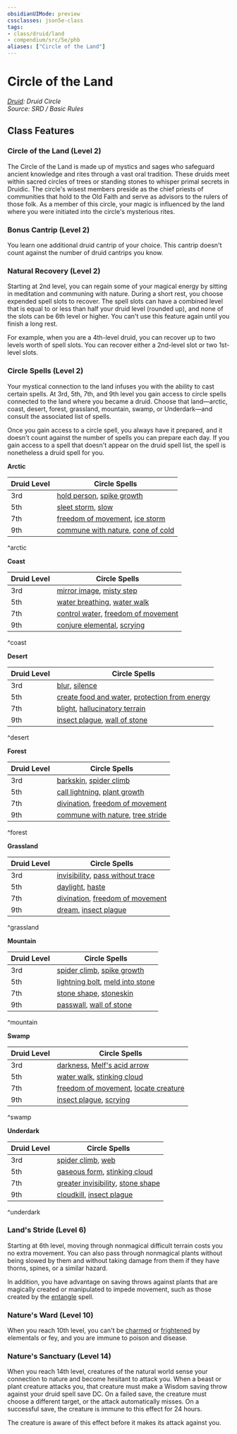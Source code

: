 ```yaml
---
obsidianUIMode: preview
cssclasses: json5e-class
tags:
- class/druid/land
- compendium/src/5e/phb
aliases: ["Circle of the Land"]
---
```

# Circle of the Land
*[Druid](DND%20Markdown/compendium/classes/Druid/druid.md): Druid Circle*  
*Source: SRD / Basic Rules*  


## Class Features

### Circle of the Land (Level 2)

The Circle of the Land is made up of mystics and sages who safeguard ancient knowledge and rites through a vast oral tradition. These druids meet within sacred circles of trees or standing stones to whisper primal secrets in Druidic. The circle's wisest members preside as the chief priests of communities that hold to the Old Faith and serve as advisors to the rulers of those folk. As a member of this circle, your magic is influenced by the land where you were initiated into the circle's mysterious rites.

### Bonus Cantrip (Level 2)

You learn one additional druid cantrip of your choice. This cantrip doesn't count against the number of druid cantrips you know.

### Natural Recovery (Level 2)

Starting at 2nd level, you can regain some of your magical energy by sitting in meditation and communing with nature. During a short rest, you choose expended spell slots to recover. The spell slots can have a combined level that is equal to or less than half your druid level (rounded up), and none of the slots can be 6th level or higher. You can't use this feature again until you finish a long rest.

For example, when you are a 4th-level druid, you can recover up to two levels worth of spell slots. You can recover either a 2nd-level slot or two 1st-level slots.

### Circle Spells (Level 2)

Your mystical connection to the land infuses you with the ability to cast certain spells. At 3rd, 5th, 7th, and 9th level you gain access to circle spells connected to the land where you became a druid. Choose that land—arctic, coast, desert, forest, grassland, mountain, swamp, or Underdark—and consult the associated list of spells.

Once you gain access to a circle spell, you always have it prepared, and it doesn't count against the number of spells you can prepare each day. If you gain access to a spell that doesn't appear on the druid spell list, the spell is nonetheless a druid spell for you.

**Arctic**

| Druid Level | Circle Spells |
|-------------|---------------|
| 3rd | [hold person](compendium/spells/hold-person.md), [spike growth](compendium/spells/spike-growth.md) |
| 5th | [sleet storm](compendium/spells/sleet-storm.md), [slow](compendium/spells/slow.md) |
| 7th | [freedom of movement](compendium/spells/freedom-of-movement.md), [ice storm](compendium/spells/ice-storm.md) |
| 9th | [commune with nature](compendium/spells/commune-with-nature.md), [cone of cold](compendium/spells/cone-of-cold.md) |
^arctic

**Coast**

| Druid Level | Circle Spells |
|-------------|---------------|
| 3rd | [mirror image](compendium/spells/mirror-image.md), [misty step](compendium/spells/misty-step.md) |
| 5th | [water breathing](compendium/spells/water-breathing.md), [water walk](compendium/spells/water-walk.md) |
| 7th | [control water](compendium/spells/control-water.md), [freedom of movement](compendium/spells/freedom-of-movement.md) |
| 9th | [conjure elemental](compendium/spells/conjure-elemental.md), [scrying](compendium/spells/scrying.md) |
^coast

**Desert**

| Druid Level | Circle Spells |
|-------------|---------------|
| 3rd | [blur](compendium/spells/blur.md), [silence](compendium/spells/silence.md) |
| 5th | [create food and water](compendium/spells/create-food-and-water.md), [protection from energy](compendium/spells/protection-from-energy.md) |
| 7th | [blight](compendium/spells/blight.md), [hallucinatory terrain](compendium/spells/hallucinatory-terrain.md) |
| 9th | [insect plague](compendium/spells/insect-plague.md), [wall of stone](compendium/spells/wall-of-stone.md) |
^desert

**Forest**

| Druid Level | Circle Spells |
|-------------|---------------|
| 3rd | [barkskin](compendium/spells/barkskin.md), [spider climb](compendium/spells/spider-climb.md) |
| 5th | [call lightning](compendium/spells/call-lightning.md), [plant growth](compendium/spells/plant-growth.md) |
| 7th | [divination](compendium/spells/divination.md), [freedom of movement](compendium/spells/freedom-of-movement.md) |
| 9th | [commune with nature](compendium/spells/commune-with-nature.md), [tree stride](compendium/spells/tree-stride.md) |
^forest

**Grassland**

| Druid Level | Circle Spells |
|-------------|---------------|
| 3rd | [invisibility](compendium/spells/invisibility.md), [pass without trace](compendium/spells/pass-without-trace.md) |
| 5th | [daylight](compendium/spells/daylight.md), [haste](compendium/spells/haste.md) |
| 7th | [divination](compendium/spells/divination.md), [freedom of movement](compendium/spells/freedom-of-movement.md) |
| 9th | [dream](compendium/spells/dream.md), [insect plague](compendium/spells/insect-plague.md) |
^grassland

**Mountain**

| Druid Level | Circle Spells |
|-------------|---------------|
| 3rd | [spider climb](compendium/spells/spider-climb.md), [spike growth](compendium/spells/spike-growth.md) |
| 5th | [lightning bolt](compendium/spells/lightning-bolt.md), [meld into stone](compendium/spells/meld-into-stone.md) |
| 7th | [stone shape](compendium/spells/stone-shape.md), [stoneskin](compendium/spells/stoneskin.md) |
| 9th | [passwall](compendium/spells/passwall.md), [wall of stone](compendium/spells/wall-of-stone.md) |
^mountain

**Swamp**

| Druid Level | Circle Spells |
|-------------|---------------|
| 3rd | [darkness](compendium/spells/darkness.md), [Melf's acid arrow](compendium/spells/melfs-acid-arrow.md) |
| 5th | [water walk](compendium/spells/water-walk.md), [stinking cloud](compendium/spells/stinking-cloud.md) |
| 7th | [freedom of movement](compendium/spells/freedom-of-movement.md), [locate creature](compendium/spells/locate-creature.md) |
| 9th | [insect plague](compendium/spells/insect-plague.md), [scrying](compendium/spells/scrying.md) |
^swamp

**Underdark**

| Druid Level | Circle Spells |
|-------------|---------------|
| 3rd | [spider climb](compendium/spells/spider-climb.md), [web](compendium/spells/web.md) |
| 5th | [gaseous form](compendium/spells/gaseous-form.md), [stinking cloud](compendium/spells/stinking-cloud.md) |
| 7th | [greater invisibility](compendium/spells/greater-invisibility.md), [stone shape](compendium/spells/stone-shape.md) |
| 9th | [cloudkill](compendium/spells/cloudkill.md), [insect plague](compendium/spells/insect-plague.md) |
^underdark

### Land's Stride (Level 6)

Starting at 6th level, moving through nonmagical difficult terrain costs you no extra movement. You can also pass through nonmagical plants without being slowed by them and without taking damage from them if they have thorns, spines, or a similar hazard.

In addition, you have advantage on saving throws against plants that are magically created or manipulated to impede movement, such as those created by the [entangle](compendium/spells/entangle.md) spell.

### Nature's Ward (Level 10)

When you reach 10th level, you can't be [charmed](rules/conditions.md#charmed) or [frightened](rules/conditions.md#frightened) by elementals or fey, and you are immune to poison and disease.

### Nature's Sanctuary (Level 14)

When you reach 14th level, creatures of the natural world sense your connection to nature and become hesitant to attack you. When a beast or plant creature attacks you, that creature must make a Wisdom saving throw against your druid spell save DC. On a failed save, the creature must choose a different target, or the attack automatically misses. On a successful save, the creature is immune to this effect for 24 hours.

The creature is aware of this effect before it makes its attack against you.